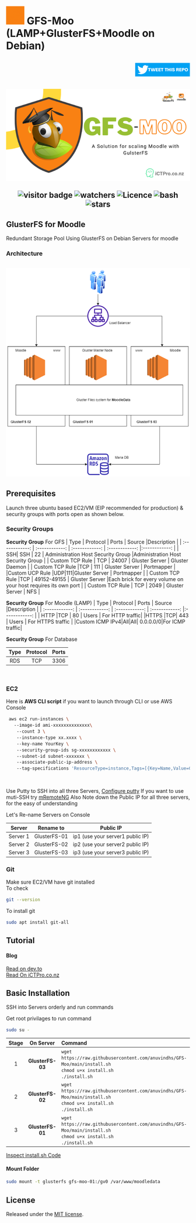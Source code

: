 # <img width="50" alt="portfolio_view" src=./assets/GFS-Moo.gif> GFS-Moo (LAMP+GlusterFS+Moodle on Debian)
  

<h2 align="right">

[<img width="150" alt="portfolio_view" src=./assets/tweetthis.png>](https://link.anuvindh.com/twitter/GFS-Moo-Github-tweet.html )


</h2>


<h2 align="center">

![Banner](./assets/gfsbanner.png)



  ![visitor badge](https://visitor-badge.glitch.me/badge?page_id=anuvindhs/GFS-Moo) ![watchers](https://img.shields.io/github/watchers/anuvindhs/GFS-Moo) ![Licence](https://img.shields.io/github/license/anuvindhs/GFS-Moo) ![bash](https://img.shields.io/badge/Made%20with-Bash-1f425f.svg) ![stars](https://img.shields.io/github/stars/anuvindhs/GFS-Moo) 

</h2>

## GlusterFS for Moodle

 Redundant Storage Pool Using GlusterFS on Debian Servers for moodle

### Architecture
<h2 align="center">

![](./assets/architecture.png)
</h2>




## Prerequisites 

Launch three ubuntu based EC2/VM (EIP recommended for production) & security groups with ports open as shown below. 
### Security Groups
**Security Group** For GFS
|  Type | Protocol  | Ports  | Source |Description   |
| :------------: | :------------: | :------------: | :------------: |:------------: |
| SSH| SSH   | 22  | Administration Host Security Group   |Administration Host Security Group |
|  Custom TCP Rule  |  TCP | 24007  |  Gluster Server   | Gluster Daemon |
|  Custom TCP Rule  |TCP   | 111  | Gluster Server    | Portmapper |
|Custom UCP Rule |UDP|111|Gluster Server    | Portmapper |
| Custom TCP Rule   |TCP   | 49152-49155   |  Gluster Server   |Each brick for every volume on your host requires its own port  |
| Custom TCP Rule   | TCP  |  2049  | Gluster Server     | NFS |

**Security Group** For Moodle (LAMP)
|  Type | Protocol  | Ports  | Source |Description   |
| :------------: | :------------: | :------------: | :------------: |:------------: |
| HTTP |TCP | 80 | Users | For HTTP traffic|
|HTTPS |TCP| 443 | Users | For HTTPS traffic |
|Custom ICMP IPv4|All|All|	0.0.0.0/0|For ICMP traffic|


**Security Group** For Database 

|  Type | Protocol  | Ports |
| :------------: | :------------: | :------------: | 
|RDS|TCP|3306|

</br>

### EC2 

Here is **AWS CLI script** if you want to launch through CLI or use AWS Console 

```bash
 aws ec2 run-instances \ 
   --image-id ami-xxxxxxxxxxxxxx\ 
    --count 3 \ 
    --instance-type xx.xxxx \ 
    --key-name YourKey \ 
    --security-group-ids sg-xxxxxxxxxxxx \ 
    --subnet-id subnet-xxxxxxx \ 
    --associate-public-ip-address \ 
    --tag-specifications 'ResourceType=instance,Tags=[{Key=Name,Value=GlusterFS -}]' 
```
    
</br>

Use Putty to SSH into all three Servers, [Configure putty](https://docs.aws.amazon.com/AWSEC2/latest/UserGuide/putty.html)
If you want to use muti-SSH try [mRemoteNG](https://mremoteng.org/) 
Also Note down the Public IP for all three servers, for the easy of understanding 

Let's Re-name  Servers on Console

|  Server   | Rename to   | Public IP   |
| :------------: | :------------: | :------------: |
|Server 1    | GlusterFS-01  |ip1 (use your server1 public IP) |
|Server 2 | GlusterFS-02  |ip2 (use your server2 public IP) |
|Server 3 | GlusterFS-03  |ip3 (use your server3 public IP) |

### Git
Make sure EC2/VM have git installed</br>
 To check 
 ```bash 
 git --version
 ```
 
 To install git </br>
 
  ```bash
  sudo apt install git-all
  ```


## Tutorial

#### Blog
[Read on dev.to](https://dev.to/aws-builders/gfs-moo-moodle-glusterfs-lamp-on-cloud-3m0i) </br>
[Read On iCTPro.co.nz](https://ictpro.co.nz/gfs-moo-install-moodle-glusterfs-lamp-on-cloud-100-days-of-cloud-day-17/)

## Basic Installation

SSH into Servers orderly and run commands


Get root privilages to run command 
```bash
sudo su -
```

|  Stage | On Server | Command   |
| :------------: | :------------: |:------------ |
|  1 | **GlusterFS-03** |`wget https://raw.githubusercontent.com/anuvindhs/GFS-Moo/main/install.sh ` </br> `chmod u+x install.sh ` </br> `./install.sh`|
|  2 |**GlusterFS-02** |`wget https://raw.githubusercontent.com/anuvindhs/GFS-Moo/main/install.sh ` </br> `chmod u+x install.sh ` </br> `./install.sh`|
| 3 | **GlusterFS-01** |`wget https://raw.githubusercontent.com/anuvindhs/GFS-Moo/main/install.sh ` </br> `chmod u+x install.sh ` </br> `./install.sh`|

[Inspect install.sh Code](https://github.com/anuvindhs/GFS-Moo/blob/main/install.sh) 

#### Mount Folder

```bash
sudo mount -t glusterfs gfs-moo-01:/gv0 /var/www/moodledata
```

## License

Released under the [MIT license](LICENSE.txt).

